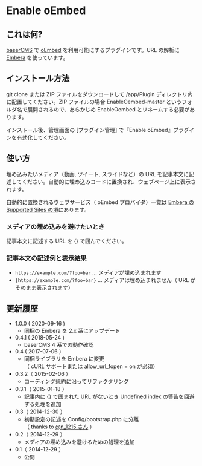 # Enable oEmbed

## これは何?

[baserCMS](https://basercms.net/) で [oEmbed](http://oembed.com/) を利用可能にするプラグインです。URL の解析に [Embera](https://github.com/mpratt/Embera) を使っています。

## インストール方法

git clone または ZIP ファイルをダウンロードして /app/Plugin ディレクトリ内に配置してください。ZIP ファイルの場合 EnableOembed-master というフォルダ名で展開されるので、あらかじめ EnableOembed とリネームする必要があります。

インストール後、管理画面の [プラグイン管理] で『Enable oEmbed』プラグインを有効化してください。

## 使い方

埋め込みたいメディア（動画, ツイート, スライドなど）の URL を記事本文に記述してください。自動的に埋め込みコードに置換され、ウェブページ上に表示されます。

自動的に置換されるウェブサービス（ oEmbed プロバイダ）一覧は [Embera の Supported Sites の項](https://github.com/mpratt/Embera/blob/master/doc/02-providers.md)にあります。

### メディアの埋め込みを避けたいとき

記事本文に記述する URL を {} で囲んでください。

### 記事本文の記述例と表示結果

* ````https://example.com/?foo=bar```` … メディアが埋め込まれます
* ````{https://example.com/?foo=bar}```` … メディアは埋め込まれません（ URL がそのまま表示されます）

## 更新履歴

* 1.0.0 ( 2020-09-16 )
	* 同梱の Embera を 2.x 系にアップデート
* 0.4.1 ( 2018-05-24 )
	* baserCMS 4 系での動作確認
* 0.4 ( 2017-07-06 )
	* 同梱ライブラリを Embera に変更  
	（ cURL サポートまたは allow_url_fopen = on が必須）
* 0.3.2（ 2015-02-06 ）
	* コーディング規約に沿ってリファクタリング
* 0.3.1（ 2015-01-18 ）
	* 記事内に {} で囲まれた URL がないとき Undefined index の警告を回避する処理を追加
* 0.3（ 2014-12-30 ）
	* 初期設定の記述を Config/bootstrap.php に分離  
	（ thanks to [@n_1215 さん](https://twitter.com/n_1215/status/549548359648677889) ）
* 0.2（ 2014-12-29 ）
	* メディアの埋め込みを避けるための処理を追加
* 0.1（ 2014-12-29 ）
	* 公開